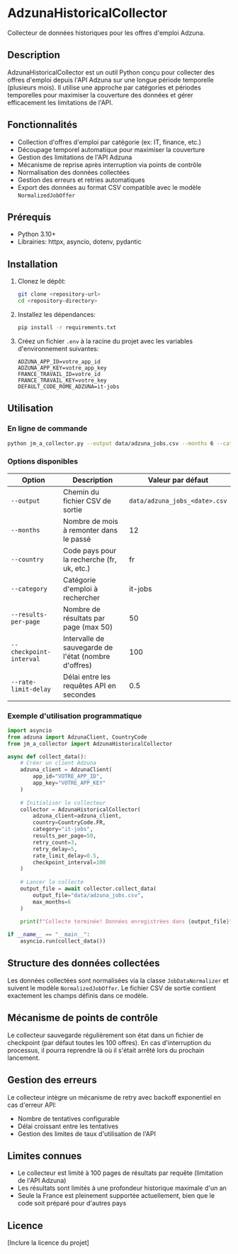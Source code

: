 # AdzunaHistoricalCollector

Collecteur de données historiques pour les offres d'emploi Adzuna.

## Description

AdzunaHistoricalCollector est un outil Python conçu pour collecter des offres d'emploi depuis l'API Adzuna sur une longue période temporelle (plusieurs mois). Il utilise une approche par catégories et périodes temporelles pour maximiser la couverture des données et gérer efficacement les limitations de l'API.

## Fonctionnalités

- Collection d'offres d'emploi par catégorie (ex: IT, finance, etc.)
- Découpage temporel automatique pour maximiser la couverture
- Gestion des limitations de l'API Adzuna
- Mécanisme de reprise après interruption via points de contrôle
- Normalisation des données collectées
- Gestion des erreurs et retries automatiques
- Export des données au format CSV compatible avec le modèle `NormalizedJobOffer`

## Prérequis

- Python 3.10+
- Librairies: httpx, asyncio, dotenv, pydantic

## Installation

1. Clonez le dépôt:
   ```bash
   git clone <repository-url>
   cd <repository-directory>
   ```

2. Installez les dépendances:
   ```bash
   pip install -r requirements.txt
   ```

3. Créez un fichier `.env` à la racine du projet avec les variables d'environnement suivantes:
   ```
   ADZUNA_APP_ID=votre_app_id
   ADZUNA_APP_KEY=votre_app_key
   FRANCE_TRAVAIL_ID=votre_id
   FRANCE_TRAVAIL_KEY=votre_key
   DEFAULT_CODE_ROME_ADZUNA=it-jobs
   ```

## Utilisation

### En ligne de commande

```bash
python jm_a_collector.py --output data/adzuna_jobs.csv --months 6 --category it-jobs --country fr
```

### Options disponibles

| Option | Description | Valeur par défaut |
|--------|-------------|-------------------|
| `--output` | Chemin du fichier CSV de sortie | `data/adzuna_jobs_<date>.csv` |
| `--months` | Nombre de mois à remonter dans le passé | 12 |
| `--country` | Code pays pour la recherche (fr, uk, etc.) | fr |
| `--category` | Catégorie d'emploi à rechercher | it-jobs |
| `--results-per-page` | Nombre de résultats par page (max 50) | 50 |
| `--checkpoint-interval` | Intervalle de sauvegarde de l'état (nombre d'offres) | 100 |
| `--rate-limit-delay` | Délai entre les requêtes API en secondes | 0.5 |

### Exemple d'utilisation programmatique

```python
import asyncio
from adzuna import AdzunaClient, CountryCode
from jm_a_collector import AdzunaHistoricalCollector

async def collect_data():
    # Créer un client Adzuna
    adzuna_client = AdzunaClient(
        app_id="VOTRE_APP_ID",
        app_key="VOTRE_APP_KEY"
    )
    
    # Initialiser le collecteur
    collector = AdzunaHistoricalCollector(
        adzuna_client=adzuna_client,
        country=CountryCode.FR,
        category="it-jobs",
        results_per_page=50,
        retry_count=3,
        retry_delay=5,
        rate_limit_delay=0.5,
        checkpoint_interval=100
    )
    
    # Lancer la collecte
    output_file = await collector.collect_data(
        output_file="data/adzuna_jobs.csv",
        max_months=6
    )
    
    print(f"Collecte terminée! Données enregistrées dans {output_file}")

if __name__ == "__main__":
    asyncio.run(collect_data())
```

## Structure des données collectées

Les données collectées sont normalisées via la classe `JobDataNormalizer` et suivent le modèle `NormalizedJobOffer`. Le fichier CSV de sortie contient exactement les champs définis dans ce modèle.

## Mécanisme de points de contrôle

Le collecteur sauvegarde régulièrement son état dans un fichier de checkpoint (par défaut toutes les 100 offres). En cas d'interruption du processus, il pourra reprendre là où il s'était arrêté lors du prochain lancement.

## Gestion des erreurs

Le collecteur intègre un mécanisme de retry avec backoff exponentiel en cas d'erreur API:
- Nombre de tentatives configurable
- Délai croissant entre les tentatives
- Gestion des limites de taux d'utilisation de l'API

## Limites connues

- Le collecteur est limité à 100 pages de résultats par requête (limitation de l'API Adzuna)
- Les résultats sont limités à une profondeur historique maximale d'un an
- Seule la France est pleinement supportée actuellement, bien que le code soit préparé pour d'autres pays

## Licence

[Inclure la licence du projet]